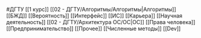 #ДГТУ 
[[1 курс]]
[[02 - ДГТУ/Алгоритмы/Алгоритмы|Алгоритмы]]
[[БЖД]]
[[Вероятность]]
[[Интерфейс]]
[[ИС]]
[[Карьера]]
[[Научная деятельность]]
[[02 - ДГТУ/Архитектура ОС/ОС|ОС]]
[[Права человека]]
[[Предпринимательство]]
[[Прочее]]
[[Численные методы]]
[[Dev]]